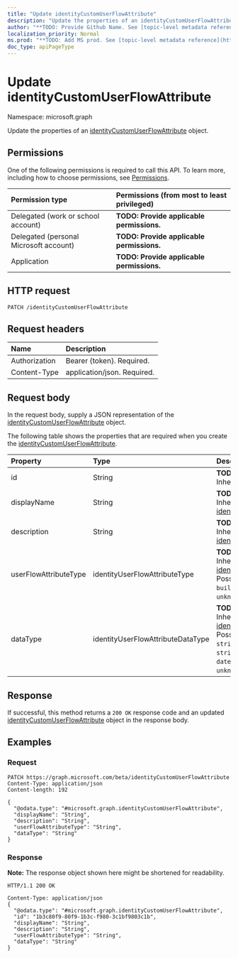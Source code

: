 ```yaml
---
title: "Update identityCustomUserFlowAttribute"
description: "Update the properties of an identityCustomUserFlowAttribute object."
author: "**TODO: Provide Github Name. See [topic-level metadata reference](https://msgo.azurewebsites.net/add/document/guidelines/metadata.html#topic-level-metadata)**"
localization_priority: Normal
ms.prod: "**TODO: Add MS prod. See [topic-level metadata reference](https://msgo.azurewebsites.net/add/document/guidelines/metadata.html#topic-level-metadata)**"
doc_type: apiPageType
---
```


# Update identityCustomUserFlowAttribute
Namespace: microsoft.graph

Update the properties of an [identityCustomUserFlowAttribute](../resources/identitycustomuserflowattribute.md) object.

## Permissions
One of the following permissions is required to call this API. To learn more, including how to choose permissions, see [Permissions](/graph/permissions-reference).

|Permission type|Permissions (from most to least privileged)|
|:---|:---|
|Delegated (work or school account)|**TODO: Provide applicable permissions.**|
|Delegated (personal Microsoft account)|**TODO: Provide applicable permissions.**|
|Application|**TODO: Provide applicable permissions.**|

## HTTP request

<!-- {
  "blockType": "ignored"
}
-->
``` http
PATCH /identityCustomUserFlowAttribute
```

## Request headers
|Name|Description|
|:---|:---|
|Authorization|Bearer {token}. Required.|
|Content-Type|application/json. Required.|

## Request body
In the request body, supply a JSON representation of the [identityCustomUserFlowAttribute](../resources/identitycustomuserflowattribute.md) object.

The following table shows the properties that are required when you create the [identityCustomUserFlowAttribute](../resources/identitycustomuserflowattribute.md).

|Property|Type|Description|
|:---|:---|:---|
|id|String|**TODO: Add Description** Inherited from [entity](../resources/entity.md)|
|displayName|String|**TODO: Add Description** Inherited from [identityUserFlowAttribute](../resources/identityuserflowattribute.md)|
|description|String|**TODO: Add Description** Inherited from [identityUserFlowAttribute](../resources/identityuserflowattribute.md)|
|userFlowAttributeType|identityUserFlowAttributeType|**TODO: Add Description** Inherited from [identityUserFlowAttribute](../resources/identityuserflowattribute.md). Possible values are: `builtIn`, `custom`, `required`, `unknownFutureValue`.|
|dataType|identityUserFlowAttributeDataType|**TODO: Add Description** Inherited from [identityUserFlowAttribute](../resources/identityuserflowattribute.md). Possible values are: `string`, `boolean`, `int64`, `stringCollection`, `dateTime`, `unknownFutureValue`.|



## Response

If successful, this method returns a `200 OK` response code and an updated [identityCustomUserFlowAttribute](../resources/identitycustomuserflowattribute.md) object in the response body.

## Examples

### Request
<!-- {
  "blockType": "request",
  "name": "update_identitycustomuserflowattribute"
}
-->
``` http
PATCH https://graph.microsoft.com/beta/identityCustomUserFlowAttribute
Content-Type: application/json
Content-length: 192

{
  "@odata.type": "#microsoft.graph.identityCustomUserFlowAttribute",
  "displayName": "String",
  "description": "String",
  "userFlowAttributeType": "String",
  "dataType": "String"
}
```


### Response
**Note:** The response object shown here might be shortened for readability.
<!-- {
  "blockType": "response",
  "truncated": true
}
-->
``` http
HTTP/1.1 200 OK

Content-Type: application/json
{
  "@odata.type": "#microsoft.graph.identityCustomUserFlowAttribute",
  "id": "1b3c80f9-80f9-1b3c-f980-3c1bf9803c1b",
  "displayName": "String",
  "description": "String",
  "userFlowAttributeType": "String",
  "dataType": "String"
}
```

